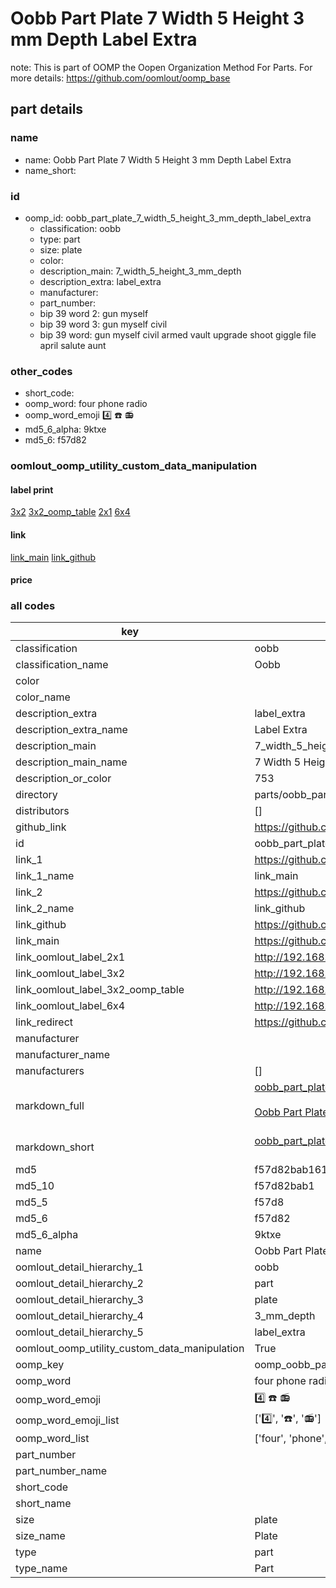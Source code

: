 # Oobb Part Plate 7 Width 5 Height 3 mm Depth Label Extra  

note: This is part of OOMP the Oopen Organization Method For Parts. For more details: https://github.com/oomlout/oomp_base

##  part details
  







### name
* name: Oobb Part Plate 7 Width 5 Height 3 mm Depth Label Extra
* name_short: 
### id
* oomp_id: oobb_part_plate_7_width_5_height_3_mm_depth_label_extra
  * classification: oobb
  * type: part
  * size: plate
  * color: 
  * description_main: 7_width_5_height_3_mm_depth
  * description_extra: label_extra
  * manufacturer: 
  * part_number: 
  * bip 39 word 2: gun myself
  * bip 39 word 3: gun myself civil
  * bip 39 word: gun myself civil armed vault upgrade shoot giggle file april salute aunt

### other_codes
* short_code: 
* oomp_word: four phone radio
* oomp_word_emoji :four: :phone: :radio:
* md5_6_alpha: 9ktxe
* md5_6: f57d82






### oomlout_oomp_utility_custom_data_manipulation
#### label print
[3x2](http://192.168.1.245:1112/?label=oomp%209ktxe)
[3x2_oomp_table](http://192.168.1.108:1112/?label=oomp%209ktxe)
[2x1](http://192.168.1.242:1112/?label=oomp%209ktxe)
[6x4](http://192.168.1.55:1112/?label=oomp%209ktxe)    

#### link

[link_main](https://github.com/oomlout/oomlout_oomp_version_1_messy/tree/main/parts/oobb_part_plate_7_width_5_height_3_mm_depth_label_extra) [link_github](https://github.com/oomlout/oomlout_oomp_version_1_messy/tree/main/parts/oobb_part_plate_7_width_5_height_3_mm_depth_label_extra)                             

#### price







### all codes 
| key | value |  
| --- | --- |  
| classification | oobb |  
| classification_name | Oobb |  
| color |  |  
| color_name |  |  
| description_extra | label_extra |  
| description_extra_name | Label Extra |  
| description_main | 7_width_5_height_3_mm_depth |  
| description_main_name | 7 Width 5 Height 3 mm Depth |  
| description_or_color | 753 |  
| directory | parts/oobb_part_plate_7_width_5_height_3_mm_depth_label_extra |  
| distributors | [] |  
| github_link | https://github.com/oomlout/oomlout_oomp_part_src/tree/main/parts/oobb_part_plate_7_width_5_height_3_mm_depth_label_extra |  
| id | oobb_part_plate_7_width_5_height_3_mm_depth_label_extra |  
| link_1 | https://github.com/oomlout/oomlout_oomp_version_1_messy/tree/main/parts/oobb_part_plate_7_width_5_height_3_mm_depth_label_extra |  
| link_1_name | link_main |  
| link_2 | https://github.com/oomlout/oomlout_oomp_version_1_messy/tree/main/parts/oobb_part_plate_7_width_5_height_3_mm_depth_label_extra |  
| link_2_name | link_github |  
| link_github | https://github.com/oomlout/oomlout_oomp_version_1_messy/tree/main/parts/oobb_part_plate_7_width_5_height_3_mm_depth_label_extra |  
| link_main | https://github.com/oomlout/oomlout_oomp_version_1_messy/tree/main/parts/oobb_part_plate_7_width_5_height_3_mm_depth_label_extra |  
| link_oomlout_label_2x1 | http://192.168.1.242:1112/?label=oomp%209ktxe |  
| link_oomlout_label_3x2 | http://192.168.1.245:1112/?label=oomp%209ktxe |  
| link_oomlout_label_3x2_oomp_table | http://192.168.1.108:1112/?label=oomp%209ktxe |  
| link_oomlout_label_6x4 | http://192.168.1.55:1112/?label=oomp%209ktxe |  
| link_redirect | https://github.com/oomlout/oomlout_oomp_version_1_messy/tree/main/parts/oobb_part_plate_7_width_5_height_3_mm_depth_label_extra |  
| manufacturer |  |  
| manufacturer_name |  |  
| manufacturers | [] |  
| markdown_full | [oobb_part_plate_7_width_5_height_3_mm_depth_label_extra](none)<br>[](none)<br>[Oobb Part Plate 7 Width 5 Height 3 Mm Depth Label Extra](none)<br><br> |  
| markdown_short | [oobb_part_plate_7_width_5_height_3_mm_depth_label_extra](none)<br><br> |  
| md5 | f57d82bab161f8d3baf8e0bc5324933f |  
| md5_10 | f57d82bab1 |  
| md5_5 | f57d8 |  
| md5_6 | f57d82 |  
| md5_6_alpha | 9ktxe |  
| name | Oobb Part Plate 7 Width 5 Height 3 mm Depth Label Extra |  
| oomlout_detail_hierarchy_1 | oobb |  
| oomlout_detail_hierarchy_2 | part |  
| oomlout_detail_hierarchy_3 | plate |  
| oomlout_detail_hierarchy_4 | 3_mm_depth |  
| oomlout_detail_hierarchy_5 | label_extra |  
| oomlout_oomp_utility_custom_data_manipulation | True |  
| oomp_key | oomp_oobb_part_plate_7_width_5_height_3_mm_depth_label_extra |  
| oomp_word | four phone radio |  
| oomp_word_emoji | :four: :phone: :radio: |  
| oomp_word_emoji_list | [':four:', ':phone:', ':radio:'] |  
| oomp_word_list | ['four', 'phone', 'radio'] |  
| part_number |  |  
| part_number_name |  |  
| short_code |  |  
| short_name |  |  
| size | plate |  
| size_name | Plate |  
| type | part |  
| type_name | Part |  
